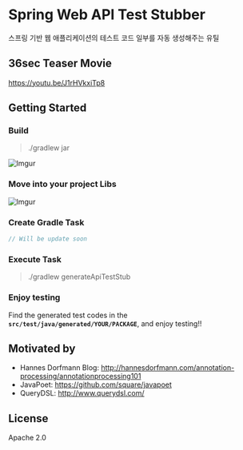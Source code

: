 # Spring Web API Test Stubber

스프링 기반 웹 애플리케이션의 테스트 코드 일부를 자동 생성해주는 유틸

## 36sec Teaser Movie

https://youtu.be/J1rHVkxiTp8

## Getting Started

### Build

>./gradlew jar

![Imgur](http://i.imgur.com/9kLBvPs.png)

### Move into your project Libs

![Imgur](http://i.imgur.com/z8PQNCW.png)

### Create Gradle Task

```groovy
// Will be update soon

```

### Execute Task

>./gradlew generateApiTestStub

### Enjoy testing

Find the generated test codes in the **`src/test/java/generated/YOUR/PACKAGE`**, and enjoy testing!!

## Motivated by

- Hannes Dorfmann Blog: http://hannesdorfmann.com/annotation-processing/annotationprocessing101
- JavaPoet: https://github.com/square/javapoet
- QueryDSL: http://www.querydsl.com/

## License

Apache 2.0

